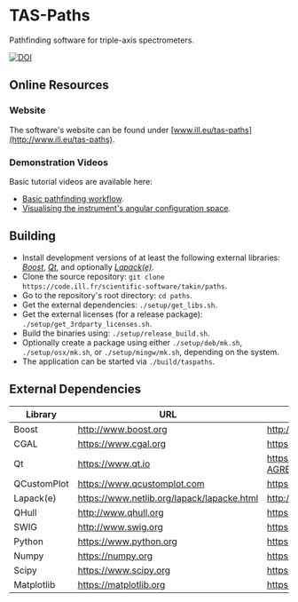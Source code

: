 # TAS-Paths
Pathfinding software for triple-axis spectrometers.

[![DOI](https://zenodo.org/badge/DOI/10.5281/zenodo.4625649.svg)](https://doi.org/10.5281/zenodo.4625649)


## Online Resources

### Website
The software's website can be found under [www.ill.eu/tas-paths](http://www.ill.eu/tas-paths).

### Demonstration Videos
Basic tutorial videos are available here:
- [Basic pathfinding workflow](https://youtu.be/iFnPrxYqipk).
- [Visualising the instrument's angular configuration space](https://youtu.be/WPUCVzMDKDc).


## Building
- Install development versions of at least the following external libraries: [*Boost*](https://www.boost.org/), [*Qt*](https://www.qt.io/), and optionally [*Lapack(e)*](https://www.netlib.org/lapack/).
- Clone the source repository: `git clone https://code.ill.fr/scientific-software/takin/paths`.
- Go to the repository's root directory: `cd paths`.
- Get the external dependencies: `./setup/get_libs.sh`.
- Get the external licenses (for a release package): `./setup/get_3rdparty_licenses.sh`.
- Build the binaries using: `./setup/release_build.sh`.
- Optionally create a package using either `./setup/deb/mk.sh`, `./setup/osx/mk.sh`, or `./setup/mingw/mk.sh`, depending on the system.
- The application can be started via `./build/taspaths`.


## External Dependencies
|Library     |URL                                        |License URL                                                          |
|------------|-------------------------------------------|---------------------------------------------------------------------|
|Boost       |http://www.boost.org                       |http://www.boost.org/LICENSE_1_0.txt                                 |
|CGAL        |https://www.cgal.org                       |https://github.com/CGAL/cgal/blob/master/Installation/LICENSE        |
|Qt          |https://www.qt.io                          |https://github.com/qt/qt5/blob/dev/LICENSE.QT-LICENSE-AGREEMENT      |
|QCustomPlot |https://www.qcustomplot.com                |https://gitlab.com/DerManu/QCustomPlot/-/raw/master/GPL.txt          |
|Lapack(e)   |https://www.netlib.org/lapack/lapacke.html |http://www.netlib.org/lapack/LICENSE.txt                             |
|QHull       |http://www.qhull.org                       |https://github.com/qhull/qhull/blob/master/COPYING.txt               |
|SWIG        |http://www.swig.org                        |https://github.com/swig/swig/blob/master/LICENSE                     |
|Python      |https://www.python.org                     |https://github.com/python/cpython/blob/main/Doc/license.rst          |
|Numpy       |https://numpy.org                          |https://github.com/numpy/numpy/blob/main/LICENSE.txt                 |
|Scipy       |https://www.scipy.org                      |https://github.com/scipy/scipy/blob/master/LICENSE.txt               |
|Matplotlib  |https://matplotlib.org                     |https://github.com/matplotlib/matplotlib/blob/master/LICENSE/LICENSE |
